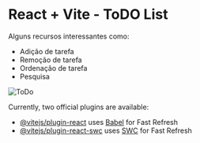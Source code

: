# React + Vite - ToDO List

Alguns recursos interessantes como:
- Adição de tarefa
- Remoção de tarefa
- Ordenação de tarefa
- Pesquisa

  
![ToDo](https://github.com/bruno-moreira/ToDo/assets/7196422/2ddf75a4-f347-4112-94b4-d1a3eb7ba2d0)

Currently, two official plugins are available:

- [@vitejs/plugin-react](https://github.com/vitejs/vite-plugin-react/blob/main/packages/plugin-react/README.md) uses [Babel](https://babeljs.io/) for Fast Refresh
- [@vitejs/plugin-react-swc](https://github.com/vitejs/vite-plugin-react-swc) uses [SWC](https://swc.rs/) for Fast Refresh
